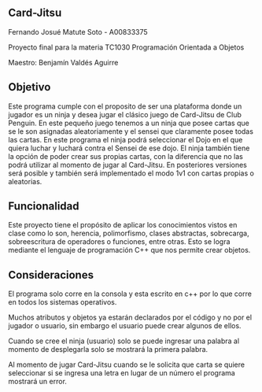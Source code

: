 ## Card-Jitsu
Fernando Josué Matute Soto - A00833375

Proyecto final para la materia TC1030 Programación Orientada a Objetos

Maestro: Benjamín Valdés Aguirre

## Objetivo
Este programa cumple con el proposito de ser una plataforma donde un jugador es un ninja y desea jugar el clásico juego de Card-Jitsu de Club Penguin. En este pequeño juego tenemos a un ninja que posee cartas que se le son asignadas aleatoriamente y el sensei que claramente posee todas las cartas. En este programa el ninja podrá seleccionar el Dojo en el que quiera luchar y luchará contra el Sensei de ese dojo. El ninja también tiene la opción de poder crear sus propias cartas, con la diferencia que no las podrá utilizar al momento de jugar al Card-Jitsu. En posteriores versiones será posible y también será implementado el modo 1v1 con cartas propias o aleatorias.

## Funcionalidad
Este proyecto tiene el propósito de aplicar los conocimientos vistos en clase como lo son, herencia, polimorfismo, clases abstractas, sobrecarga, sobreescritura de operadores o funciones, entre otras. Esto se logra mediante el lenguaje de programación C++ que nos permite crear objetos.

## Consideraciones
El programa solo corre en la consola y esta escrito en c++ por lo que corre en todos los sistemas operativos. 

Muchos atributos y objetos ya estarán declarados por el código y no por el jugador o usuario, sin embargo el usuario puede crear algunos de ellos.

Cuando se cree el ninja (usuario) solo se puede ingresar una palabra al momento de desplegarla solo se mostrará la primera palabra.

Al momento de jugar Card-Jitsu cuando se le solicita que carta se quiere seleccionar si se ingresa una letra en lugar de un número el programa mostrará un error.
